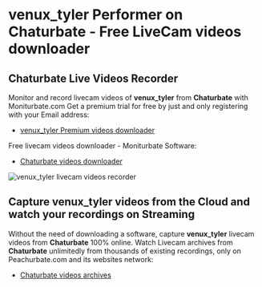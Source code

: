 # venux_tyler Performer on Chaturbate - Free LiveCam videos downloader

## Chaturbate Live Videos Recorder

Monitor and record livecam videos of **venux_tyler** from **Chaturbate** with Moniturbate.com
Get a premium trial for free by just and only registering with your Email address:
* [venux_tyler Premium videos downloader](https://moniturbate.com/request-demo-licence-key.html)

Free livecam videos downloader - Moniturbate Software:
* [Chaturbate videos downloader](https://moniturbate.com/moniturbate-download-software.html)

![venux_tyler livecam videos recorder](https://peachurnet.com/templates/moniturbate-software.png)


## Capture venux_tyler videos from the Cloud and watch your recordings on Streaming

Without the need of downloading a software, capture **venux_tyler** livecam videos from **Chaturbate** 100% online.
Watch Livecam archives from **Chaturbate** unlimitedly from thousands of existing recordings, only on Peachurbate.com and its websites network:
* [Chaturbate videos archives](https://peachurnet.com/)